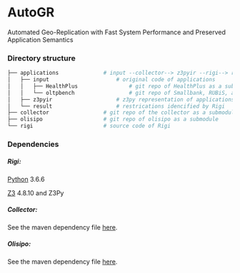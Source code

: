 # AutoGR
Automated Geo-Replication with Fast System Performance and Preserved Application Semantics



### Directory structure

```bash
├── applications              # input --collector--> z3pyir --rigi--> result
│   ├── input                     # original code of applications
│   │   ├── HealthPlus                # git repo of HealthPlus as a submodule
│   │   └── oltpbench                 # git repo of Smallbank, RUBiS, and Seats as a submodule
│   ├── z3pyir                    # z3py representation of applications
│   └── result                    # restrications idencified by Rigi
├── collector                 # git repo of the collector as a submodule
├── olisipo                   # git repo of olisipo as a submodule
└── rigi                      # source code of Rigi
```



### Dependencies

##### Rigi:

[Python](https://www.python.org/) 3.6.6

[Z3](https://github.com/Z3Prover/z3) 4.8.10 and Z3Py





##### Collector:

See the maven dependency file [here](https://github.com/ksqsf/AutoGR-Translator).



##### Olisipo:

See the maven dependency file [here](https://github.com/pandaworrior/VascoRepo/tree/master/vasco).



